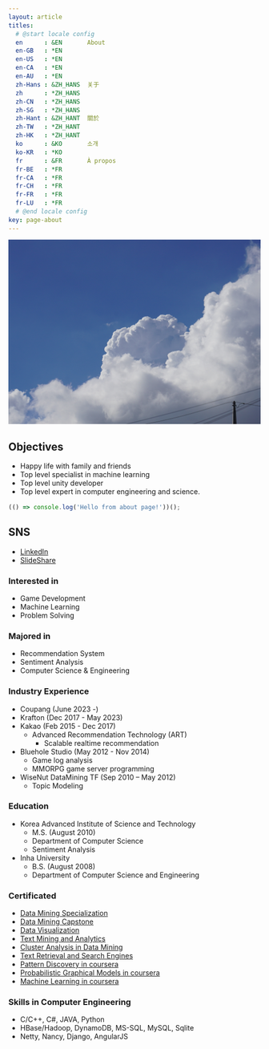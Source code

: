 ```yaml
---
layout: article
titles:
  # @start locale config
  en      : &EN       About
  en-GB   : *EN
  en-US   : *EN
  en-CA   : *EN
  en-AU   : *EN
  zh-Hans : &ZH_HANS  关于
  zh      : *ZH_HANS
  zh-CN   : *ZH_HANS
  zh-SG   : *ZH_HANS
  zh-Hant : &ZH_HANT  關於
  zh-TW   : *ZH_HANT
  zh-HK   : *ZH_HANT
  ko      : &KO       소개
  ko-KR   : *KO
  fr      : &FR       À propos
  fr-BE   : *FR
  fr-CA   : *FR
  fr-CH   : *FR
  fr-FR   : *FR
  fr-LU   : *FR
  # @end locale config
key: page-about
---
```


![sky](/assets/images/sky.jpg)

## Objectives

- Happy life with family and friends
- Top level specialist in machine learning
- Top level unity developer
- Top level expert in computer engineering and science.

```javascript
(() => console.log('Hello from about page!'))();
```


## SNS

* [LinkedIn]
* [SlideShare]


### Interested in

* Game Development
* Machine Learning
* Problem Solving


### Majored in

* Recommendation System
* Sentiment Analysis
* Computer Science & Engineering


### Industry Experience

* Coupang (June 2023 -)
* Krafton (Dec 2017 - May 2023)
* Kakao (Feb 2015 - Dec 2017)
	* Advanced Recommendation Technology (ART)
		* Scalable realtime recommendation
* Bluehole Studio (May 2012 - Nov 2014)
	* Game log analysis
	* MMORPG game server programming
* WiseNut DataMining TF (Sep 2010 – May 2012) 
	* Topic Modeling


### Education

* Korea Advanced Institute of Science and Technology
	* M.S. (August 2010)
	* Department of Computer Science
	* Sentiment Analysis
* Inha University
	* B.S. (August 2008)
	* Department of Computer Science and Engineering


### Certificated

* [Data Mining Specialization]
* [Data Mining Capstone]
* [Data Visualization]
* [Text Mining and Analytics]
* [Cluster Analysis in Data Mining]
* [Text Retrieval and Search Engines]
* [Pattern Discovery in coursera]
* [Probabilistic Graphical Models in coursera]
* [Machine Learning in coursera]


### Skills in Computer Engineering

* C/C++, C#, JAVA, Python
* HBase/Hadoop, DynamoDB, MS-SQL, MySQL, Sqlite
* Netty, Nancy, Django, AngularJS


[LinkedIn]: https://www.linkedin.com/in/hyunjonglee
[Facebook]: https://www.facebook.com/hyunjong.lee.s
[Twitter]: https://www.twitter.com/hyunjonglees
[SlideShare]: http://www.slideshare.net/hyunjonglees
[GitHub]: https://github.com/hyunjong-lee
[Machine Learning in coursera]: /assets/pdf/ml-coursera.pdf
[Probabilistic Graphical Models in coursera]: /assets/pdf/pgm-coursera.pdf
[Pattern Discovery in coursera]: /assets/pdf/pattern_discovery-coursera.pdf
[Text Retrieval and Search Engines]: /assets/pdf/text_retrieval_and_search_engine-coursera.pdf
[Cluster Analysis in Data Mining]: /assets/pdf/cluster_analysis_in_data_mining.pdf
[Text Mining and Analytics]: /assets/pdf/text_mining_and_analytics-coursera.pdf
[Data Visualization]: /assets/pdf/data_visualization-coursera.pdf
[Data Mining Capstone]: /assets/pdf/data_mining_capstone-coursera.pdf
[Data Mining Specialization]: /assets/pdf/data_mining_specialization-coursera.pdf
[Algospot]: https://algospot.com/user/profile/475
[TopCoder]: http://community.topcoder.com/tc?module=MemberProfile&cr=22735778
[acmicpc.net]: https://www.acmicpc.net/user/cosmosLee
